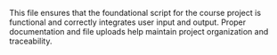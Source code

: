 This file ensures that the foundational script for the course project is functional and correctly integrates user input and output. Proper documentation and file uploads help maintain project organization and traceability.
